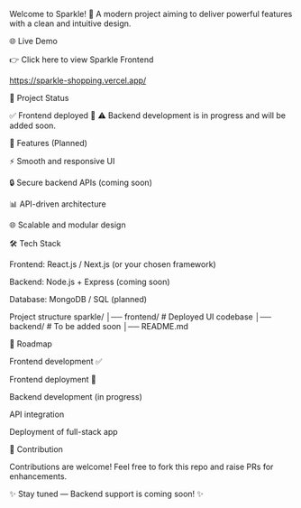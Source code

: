 Welcome to Sparkle! 🚀
A modern project aiming to deliver powerful features with a clean and intuitive design.

🌐 Live Demo 

👉 Click here to view Sparkle Frontend

https://sparkle-shopping.vercel.app/

📌 Project Status

✅ Frontend deployed 🎉
⚠️ Backend development is in progress and will be added soon.

🚀 Features (Planned)

⚡ Smooth and responsive UI

🔒 Secure backend APIs (coming soon)

📊 API-driven architecture

🌐 Scalable and modular design

🛠️ Tech Stack

Frontend: React.js / Next.js (or your chosen framework)

Backend: Node.js + Express (coming soon)

Database: MongoDB / SQL (planned)

Project structure
sparkle/
│── frontend/     # Deployed UI codebase
│── backend/      # To be added soon
│── README.md


📅 Roadmap

 Frontend development ✅

 Frontend deployment 🚀

 Backend development (in progress)

 API integration

 Deployment of full-stack app

🤝 Contribution

Contributions are welcome!
Feel free to fork this repo and raise PRs for enhancements.

✨ Stay tuned — Backend support is coming soon! ✨
